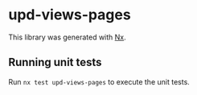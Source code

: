# upd-views-pages

This library was generated with [Nx](https://nx.dev).

## Running unit tests

Run `nx test upd-views-pages` to execute the unit tests.

